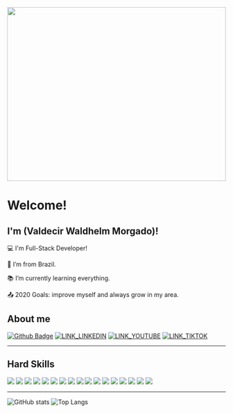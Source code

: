 
<img src="https://fullstackvwm.com/wp-content/uploads/2023/12/2.png](https://fullstackvwm.com/wp-content/uploads/2024/11/VWM-banner.png" width="100%" height="400" />

# Welcome!

## I'm (Valdecir Waldhelm Morgado)!

:computer: I'm Full-Stack Developer!

:house_with_garden: I’m from Brazil.

:books: I’m currently learning everything.

:outbox_tray: 2020 Goals: improve myself and always grow in my area.


## About me

[![Github Badge](https://img.shields.io/badge/GitHub-100000?style=for-the-badge&logo=github&logoColor=white)](https://github.com/ValdecirWaldhelm) [![LINK_LINKEDIN](https://img.shields.io/badge/LinkedIn-0077B5?style=for-the-badge&logo=linkedin&logoColor=white)](https://www.linkedin.com/in/valdecir-waldhelm-morgado/) [![LINK_YOUTUBE](https://img.shields.io/badge/YouTube-FF0000?style=for-the-badge&logo=youtube&logoColor=white)](https://www.youtube.com/@devgamercode) [![LINK_TIKTOK](https://img.shields.io/badge/TikTok-000000?style=for-the-badge&logo=tiktok&logoColor=white)](https://www.tiktok.com/@devgamercode)

----------------------------------------------------------------------------------

## Hard Skills

![](https://img.shields.io/badge/HTML5-E34F26?style=for-the-badge&logo=html5&logoColor=white) ![](https://img.shields.io/badge/CSS3-1572B6?style=for-the-badge&logo=css3&logoColor=white) ![](https://img.shields.io/badge/Bootstrap-563D7C?style=for-the-badge&logo=bootstrap&logoColor=white) ![](https://img.shields.io/badge/JavaScript-323330?style=for-the-badge&logo=javascript&logoColor=F7DF1E) ![](https://img.shields.io/badge/jQuery-0769AD?style=for-the-badge&logo=jquery&logoColor=white) ![](https://img.shields.io/badge/Joomla-5091CD?style=for-the-badge&logo=joomla&logoColor=white) ![](https://img.shields.io/badge/Elementor-0DBD8B?style=for-the-badge&logo=elementor&logoColor=white) ![](https://img.shields.io/badge/Wordpress-21759B?style=for-the-badge&logo=wordpress&logoColor=white) ![](https://img.shields.io/badge/PHP-777BB4?style=for-the-badge&logo=php&logoColor=white) ![](https://img.shields.io/badge/MySQL-005C84?style=for-the-badge&logo=mysql&logoColor=white) ![](https://img.shields.io/badge/React-20232A?style=for-the-badge&logo=react&logoColor=61DAFB) ![](https://img.shields.io/badge/Node%20js-339933?style=for-the-badge&logo=nodedotjs&logoColor=white) ![](https://img.shields.io/badge/MongoDB-4EA94B?style=for-the-badge&logo=mongodb&logoColor=white) ![](https://img.shields.io/badge/Express%20js-000000?style=for-the-badge&logo=express&logoColor=white) ![](https://img.shields.io/badge/Insomnia-5849be?style=for-the-badge&logo=Insomnia&logoColor=white) ![](https://img.shields.io/badge/-Bubble%20IO-4285F4?style=for-the-badge&logo=bubble&logoColor=white) ![](https://img.shields.io/badge/FlutterFlow-543DE0?style=for-the-badge&logo=flutterflow&logoColor=white) 

----------------------------------------------------------------------------------

![GitHub stats](https://github-readme-stats.vercel.app/api?username=ValdecirWaldhelm&show_icons=true) ![Top Langs](https://github-readme-stats.vercel.app/api/top-langs/?username=ValdecirWaldhelm)


